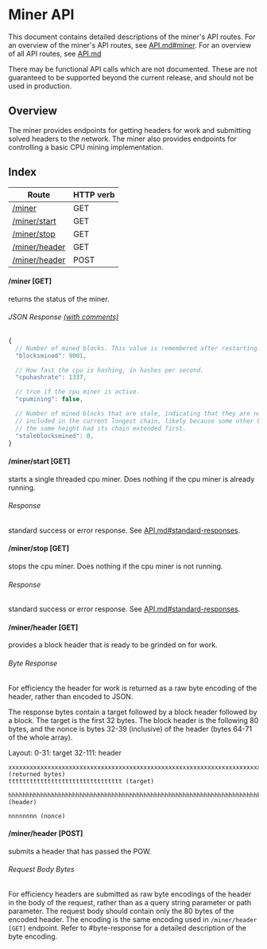 Miner API
=========

This document contains detailed descriptions of the miner's API routes. For an
overview of the miner's API routes, see [API.md#miner](/doc/API.md#miner).  For
an overview of all API routes, see [API.md](/doc/API.md)

There may be functional API calls which are not documented. These are not
guaranteed to be supported beyond the current release, and should not be used
in production.

Overview
--------

The miner provides endpoints for getting headers for work and submitting solved
headers to the network. The miner also provides endpoints for controlling a
basic CPU mining implementation.

Index
-----

| Route                              | HTTP verb |
| ---------------------------------- | --------- |
| [/miner](#miner-get)               | GET       |
| [/miner/start](#minerstart-get)    | GET       |
| [/miner/stop](#minerstop-get)      | GET       |
| [/miner/header](#minerheader-get)  | GET       |
| [/miner/header](#minerheader-post) | POST      |

#### /miner [GET]

returns the status of the miner.

###### JSON Response [(with comments)](/doc/api/Miner.md#json-response)
```javascript
{
  // Number of mined blocks. This value is remembered after restarting.
  "blocksmined": 9001,

  // How fast the cpu is hashing, in hashes per second.
  "cpuhashrate": 1337,

  // true if the cpu miner is active.
  "cpumining": false,

  // Number of mined blocks that are stale, indicating that they are not
  // included in the current longest chain, likely because some other block at
  // the same height had its chain extended first.
  "staleblocksmined": 0,
}
```

#### /miner/start [GET]

starts a single threaded cpu miner. Does nothing if the cpu miner is already
running.

###### Response
standard success or error response. See
[API.md#standard-responses](/doc/API.md#standard-responses).

#### /miner/stop [GET]

stops the cpu miner. Does nothing if the cpu miner is not running.

###### Response
standard success or error response. See
[API.md#standard-responses](/doc/API.md#standard-responses).

#### /miner/header [GET]

provides a block header that is ready to be grinded on for work.

###### Byte Response

For efficiency the header for work is returned as a raw byte encoding of the
header, rather than encoded to JSON.

The response bytes contain a target followed by a block header
followed by a block. The target is the first 32 bytes. The block header is the
following 80 bytes, and the nonce is bytes 32-39 (inclusive) of the header
(bytes 64-71 of the whole array).

Layout:
0-31: target
32-111: header

```
xxxxxxxxxxxxxxxxxxxxxxxxxxxxxxxxxxxxxxxxxxxxxxxxxxxxxxxxxxxxxxxxxxxxxxxxxxxxxxxxxxxxxxxxxxxxxxxxxxxxxxxxxxxxxxxx (returned bytes)
tttttttttttttttttttttttttttttttt (target)
                                hhhhhhhhhhhhhhhhhhhhhhhhhhhhhhhhhhhhhhhhhhhhhhhhhhhhhhhhhhhhhhhhhhhhhhhhhhhhhhhh (header)
                                                                nnnnnnnn (nonce)
```

#### /miner/header [POST]

submits a header that has passed the POW.

###### Request Body Bytes

For efficiency headers are submitted as raw byte encodings of the header in the
body of the request, rather than as a query string parameter or path parameter.
The request body should contain only the 80 bytes of the encoded header. The
encoding is the same encoding used in `/miner/header [GET]` endpoint. Refer to
#byte-response for a detailed description of the byte encoding.
